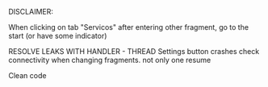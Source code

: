 
DISCLAIMER:

When clicking on tab "Servicos" after entering other fragment, go to the start (or have some indicator)


RESOLVE LEAKS WITH HANDLER - THREAD 
Settings button crashes
check connectivity when changing fragments. not only one resume


Clean code
